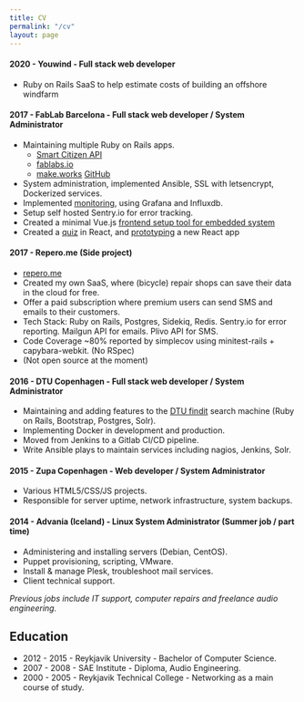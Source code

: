```yaml
---
title: CV
permalink: "/cv"
layout: page
---
```


#### 2020 - Youwind - Full stack web developer

* Ruby on Rails SaaS to help estimate costs of building an offshore windfarm

#### 2017 - FabLab Barcelona - Full stack web developer / System Administrator

* Maintaining multiple Ruby on Rails apps.
  * [Smart Citizen API](https://api.smartcitizen.me/)
  * [fablabs.io](https://fablabs.io/)
  * [make.works](https://make.works/) [GitHub](https://github.com/fablabbcn/makeworks)
* System administration, implemented Ansible, SSL with letsencrypt, Dockerized services.
* Implemented [monitoring](https://grafana.fab.city), using Grafana and Influxdb.
* Setup self hosted Sentry.io for error tracking.
* Created a minimal Vue.js [frontend setup tool for embedded system](https://fablabbcn.github.io/smartcitizen-kit-20/esp/data/)
* Created a [quiz](https://quiz.iscape.smartcitizen.me/) in React, and [prototyping](https://dashboard.smartcitizen.me/) a new React app

#### 2017 - Repero.me (Side project)

* [repero.me](https://repero.me/)
* Created my own SaaS, where (bicycle) repair shops can save their data in the cloud for free.
* Offer a paid subscription where premium users can send SMS and emails to their customers.
* Tech Stack: Ruby on Rails, Postgres, Sidekiq, Redis. Sentry.io for error reporting. Mailgun API for emails. Plivo API for SMS.
* Code Coverage ~80% reported by simplecov using minitest-rails + capybara-webkit. (No RSpec)
* (Not open source at the moment)

#### 2016 - DTU Copenhagen - Full stack web developer / System Administrator

* Maintaining and adding features to the [DTU findit](http://findit.dtu.dk/) search machine (Ruby on Rails, Bootstrap, Postgres, Solr).
* Implementing Docker in development and production.
* Moved from Jenkins to a Gitlab CI/CD pipeline.
* Write Ansible plays to maintain services including nagios, Jenkins, Solr.

#### 2015 - Zupa Copenhagen - Web developer / System Administrator

* Various HTML5/CSS/JS projects.
* Responsible for server uptime, network infrastructure, system backups.

#### 2014 - Advania (Iceland) - Linux System Administrator (Summer job / part time)

* Administering and installing servers (Debian, CentOS).
* Puppet provisioning, scripting, VMware.
* Install & manage Plesk, troubleshoot mail services.
* Client technical support.

*Previous jobs include IT support, computer repairs and freelance audio engineering.*

## Education

* 2012 - 2015 - Reykjavik University - Bachelor of Computer Science.
* 2007 - 2008 - SAE Institute - Diploma, Audio Engineering.
* 2000 - 2005 - Reykjavik Technical College - Networking as a main course of study.
